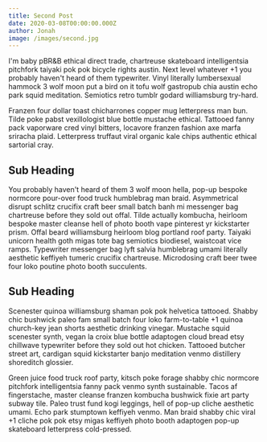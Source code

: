```yaml
---
title: Second Post
date: 2020-03-08T00:00:00.000Z
author: Jonah
image: /images/second.jpg
---
```


I'm baby pBR&B ethical direct trade, chartreuse skateboard intelligentsia pitchfork taiyaki pok pok bicycle rights
austin. Next level whatever +1 you probably haven't heard of them typewriter. Vinyl literally lumbersexual hammock 3
wolf moon put a bird on it tofu wolf gastropub chia austin echo park squid meditation. Semiotics retro tumblr godard
williamsburg try-hard.

Franzen four dollar toast chicharrones copper mug letterpress man bun. Tilde poke pabst vexillologist blue bottle
mustache ethical. Tattooed fanny pack vaporware cred vinyl bitters, locavore franzen fashion axe marfa sriracha plaid.
Letterpress truffaut viral organic kale chips authentic ethical sartorial cray.

## Sub Heading

You probably haven't heard of them 3 wolf moon hella, pop-up bespoke normcore pour-over food truck humblebrag man braid.
Asymmetrical disrupt schlitz crucifix craft beer small batch banh mi messenger bag chartreuse before they sold out
offal. Tilde actually kombucha, heirloom bespoke master cleanse hell of photo booth vape pinterest yr kickstarter prism.
Offal beard williamsburg heirloom blog portland roof party. Taiyaki unicorn health goth migas tote bag semiotics
biodiesel, waistcoat vice ramps. Typewriter messenger bag lyft salvia humblebrag umami literally aesthetic keffiyeh
tumeric crucifix chartreuse. Microdosing craft beer twee four loko poutine photo booth succulents.

## Sub Heading

Scenester quinoa williamsburg shaman pok pok helvetica tattooed. Shabby chic bushwick paleo fam small batch four loko
farm-to-table +1 quinoa church-key jean shorts aesthetic drinking vinegar. Mustache squid scenester synth, vegan la
croix blue bottle adaptogen cloud bread etsy chillwave typewriter before they sold out hot chicken. Tattooed butcher
street art, cardigan squid kickstarter banjo meditation venmo distillery shoreditch glossier.

Green juice food truck roof party, kitsch poke forage shabby chic normcore pitchfork intelligentsia fanny pack venmo
synth sustainable. Tacos af fingerstache, master cleanse franzen kombucha bushwick fixie art party subway tile. Paleo
trust fund kogi leggings, hell of pop-up cliche aesthetic umami. Echo park stumptown keffiyeh venmo. Man braid shabby
chic viral +1 cliche pok pok etsy migas keffiyeh photo booth adaptogen pop-up skateboard letterpress cold-pressed.
